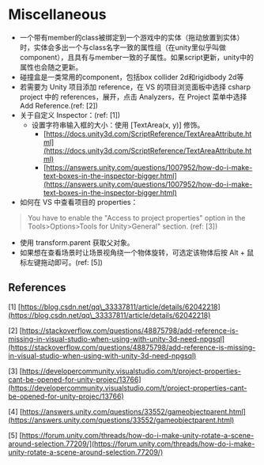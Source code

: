 # Miscellaneous

* 一个带有member的class被绑定到一个游戏中的实体（拖动放置到实体）时，实体会多出一个与class名字一致的属性组（在unity里似乎叫做component），且具有与member一致的子属性。如果script更新，unity中的属性也会随之更新。
* 碰撞盒是一类常用的component，包括box collider 2d和rigidbody 2d等
* 若需要为 Unity 项目添加 reference，在 VS 的项目浏览面板中选择 csharp project 中的 references，展开，点击 Analyzers，在 Project 菜单中选择 Add Reference.(ref: \[2])
* 关于自定义 Inspector：(ref: \[1])
  * 设置字符串输入框的大小：使用 \[TextArea(x, y)] 修饰。
    * [https://docs.unity3d.com/ScriptReference/TextAreaAttribute.html](https://docs.unity3d.com/ScriptReference/TextAreaAttribute.html)
    * [https://answers.unity.com/questions/1007952/how-do-i-make-text-boxes-in-the-inspector-bigger.html](https://answers.unity.com/questions/1007952/how-do-i-make-text-boxes-in-the-inspector-bigger.html)
* 如何在 VS 中查看项目的 properties：

> You have to enable the "Access to project properties" option in the Tools>Options>Tools for Unity>General" section.   (ref: \[3])

* 使用 transform.parent 获取父对象。
* 如果想在查看场景时让场景视角绕一个物体旋转，可选定该物体后按 Alt + 鼠标左键拖动即可。(ref: \[5])

## References

\[1] [https://blog.csdn.net/qq\_33337811/article/details/62042218](https://blog.csdn.net/qq\_33337811/article/details/62042218)

\[2] [https://stackoverflow.com/questions/48875798/add-reference-is-missing-in-visual-studio-when-using-with-unity-3d-need-npgsql](https://stackoverflow.com/questions/48875798/add-reference-is-missing-in-visual-studio-when-using-with-unity-3d-need-npgsql)

\[3] [https://developercommunity.visualstudio.com/t/project-properties-cant-be-opened-for-unity-projec/13766](https://developercommunity.visualstudio.com/t/project-properties-cant-be-opened-for-unity-projec/13766)

\[4] [https://answers.unity.com/questions/33552/gameobjectparent.html](https://answers.unity.com/questions/33552/gameobjectparent.html)

\[5] [https://forum.unity.com/threads/how-do-i-make-unity-rotate-a-scene-around-selection.77209/](https://forum.unity.com/threads/how-do-i-make-unity-rotate-a-scene-around-selection.77209/)
